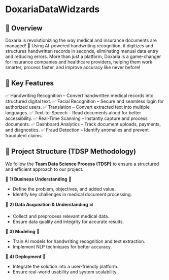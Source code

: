 # DoxariaDataWidzards
## 🌟 Overview
Doxaria is revolutionizing the way medical and insurance documents are managed! 🚀 Using AI-powered handwriting recognition, it digitizes and structures handwritten records in seconds, eliminating manual data entry and reducing errors.
More than just a platform, Doxaria is a game-changer for insurance companies and healthcare providers, helping them work smarter, process faster, and improve accuracy like never before! 

## 🔑 Key Features
✅ Handwriting Recognition – Convert handwritten medical records into structured digital text.
✅ Facial Recognition – Secure and seamless login for authorized users.
✅ Translation – Convert extracted text into multiple languages.
✅ Text-to-Speech – Read documents aloud for better accessibility.
✅ Real-Time Scanning – Instantly capture and process documents.
✅ Dashboard Analytics – Track document uploads, payments, and diagnostics.
✅ Fraud Detection – Identify anomalies and prevent fraudulent claims.

## 🚀 Project Structure (TDSP Methodology)  

We follow the **Team Data Science Process (TDSP)** to ensure a structured and efficient approach to our project.  

📌 **1) Business Understanding** 🏥  
- Define the problem, objectives, and added value.  
- Identify key challenges in medical document processing.  

📌 **2) Data Acquisition & Understanding** 📊  
- Collect and preprocess relevant medical data.  
- Ensure data quality and integrity for accurate results.  

📌 **3) Modeling** 🤖  
- Train AI models for handwriting recognition and text extraction.  
- Implement NLP techniques for better accuracy.  

📌 **4) Deployment** 🚀  
- Integrate the solution into a user-friendly platform.  
- Ensure real-world usability and system scalability.  

